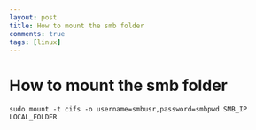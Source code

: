```yaml
---
layout: post
title: How to mount the smb folder
comments: true
tags: [linux]
---
```


# How to mount the smb folder 

    sudo mount -t cifs -o username=smbusr,password=smbpwd SMB_IP LOCAL_FOLDER
